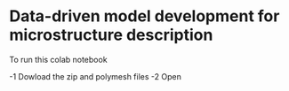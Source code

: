 # Data-driven model development for microstructure description

To run this colab notebook

-1 Dowload the zip and polymesh files
-2 Open 
